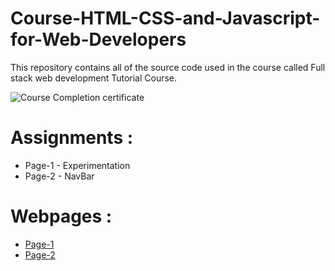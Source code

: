# Course-HTML-CSS-and-Javascript-for-Web-Developers

This repository contains all of the source code used in the course called Full stack web development Tutorial Course.

![Course Completion certificate](#)

# Assignments :

* Page-1 - Experimentation 
* Page-2 - NavBar

# Webpages :

* [Page-1](https://hex4kt.github.io/WebDevelopment/WebPage1/index.html)
* [Page-2](https://hex4kt.github.io/WebDevelopment/WebPage2/index.html)
